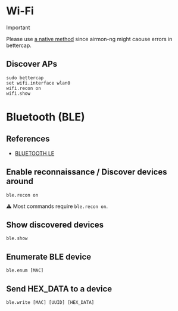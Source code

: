 # Wi-Fi

> [!IMPORTANT]  
> Please use [a native method](https://github.com/okazymyrov/piki/blob/master/Systems/Wi-Fi.md#set-a-wi-fi-card-into-monitor-mode) since airmon-ng might caouse errors in bettercap.

## Discover APs
```
sudo bettercap
set wifi.interface wlan0
wifi.recon on
wifi.show
```

# Bluetooth (BLE)

## References
* [BLUETOOTH LE](https://www.bettercap.org/modules/ble/)

## Enable reconnaissance / Discover devices around
```
ble.recon on
```
⚠️ Most commands require `ble.recon on`.

## Show discovered devices
```
ble.show
```

## Enumerate BLE device
```
ble.enum [MAC]
```

## Send HEX_DATA to a device
```
ble.write [MAC] [UUID] [HEX_DATA]
```
